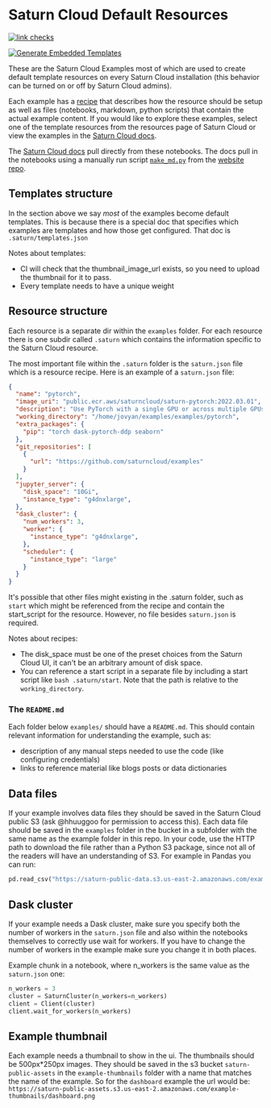 # Saturn Cloud Default Resources

[![link checks](https://github.com/saturncloud/examples/workflows/link%20checks/badge.svg?branch=main)](https://github.com/saturncloud/examples/actions/workflows/check-links.yml)

[![Generate Embedded Templates](https://github.com/saturncloud/examples/actions/workflows/generate-templates.yml/badge.svg?branch=main)](https://example-templates.saturncloud.io/2022.01.06-templates.json)

These are the Saturn Cloud Examples most of which are used to create default template resources on every Saturn Cloud installation (this behavior can be turned on or off by Saturn Cloud admins).

Each example has a [recipe](https://github.com/saturncloud/recipes) that describes how the resource should be setup as well as files (notebooks, markdown, python scripts) that contain the actual example content.
If you would like to explore these examples, select one of the template resources from the resources page of Saturn Cloud or view the examples in the [Saturn Cloud docs](https://saturncloud.io/docs/examples).

The [Saturn Cloud docs](https://saturncloud.io/docs/examples) pull directly from these notebooks. The docs pull in the notebooks using a manually run script [`make_md.py`](https://github.com/saturncloud/website/blob/main/make_md.py) from the [website repo](https://github.com/saturncloud/website/).

## Templates structure

In the section above we say _most_ of the examples become default templates. This is because there is a special doc that specifies which examples are templates and how those get configured. That doc is `.saturn/templates.json`

Notes about templates:

* CI will check that the thumbnail_image_url exists, so you need to upload the thumbnail for it to pass.
* Every template needs to have a unique weight

## Resource structure

Each resource is a separate dir within the `examples` folder. For each resource there is one subdir called `.saturn` which contains the information specific to the Saturn Cloud resource.

The most important file within the `.saturn` folder is the `saturn.json` file which is a resource recipe. Here is an example of a `saturn.json` file:

```json
{
  "name": "pytorch",
  "image_uri": "public.ecr.aws/saturncloud/saturn-pytorch:2022.03.01",
  "description": "Use PyTorch with a single GPU or across multiple GPUs with Dask",
  "working_directory": "/home/jovyan/examples/examples/pytorch",
  "extra_packages": {
    "pip": "torch dask-pytorch-ddp seaborn"
  },
  "git_repositories": [
    {
      "url": "https://github.com/saturncloud/examples"
    }
  ],
  "jupyter_server": {
    "disk_space": "10Gi",
    "instance_type": "g4dnxlarge",
  },
  "dask_cluster": {
    "num_workers": 3,
    "worker": {
      "instance_type": "g4dnxlarge",
    },
    "scheduler": {
      "instance_type": "large"
    }
  }
}
```

It's possible that other files might existing in the .saturn folder, such as `start` which might be referenced from the recipe and contain the start_script for the resource. However, no file besides `saturn.json` is required.

Notes about recipes:

* The disk_space must be one of the preset choices from the Saturn Cloud UI, it can't be an arbitrary amount of disk space.
* You can reference a start script in a separate file by including a start script like `bash .saturn/start`. Note that the path is relative to the `working_directory`.


### The `README.md`

Each folder below `examples/` should have a `README.md`. This should contain relevant information for understanding the example, such as:

* description of any manual steps needed to use the code (like configuring credentials)
* links to reference material like blogs posts or data dictionaries

## Data files

If your example involves data files they should be saved in the Saturn Cloud public S3 (ask @hhuuggoo for permission to access this). Each data file should be saved in the `examples` folder in the bucket in a subfolder with the same name as the example folder in this repo. In your code, use the HTTP path to download the file rather than a Python S3 package, since not all of the readers will have an understanding of S3. For example in Pandas you can run:

```python
pd.read_csv("https://saturn-public-data.s3.us-east-2.amazonaws.com/examples/dashboard/pickup_grouped_by_zone.csv")
```

## Dask cluster

If your example needs a Dask cluster, make sure you specify both the number of workers in the `saturn.json` file and also within the notebooks themselves to correctly use wait for workers. If you have to change the number of workers in the example make sure you change it in both places.

Example chunk in a notebook, where n_workers is the same value as the `saturn.json` one:

```python
n_workers = 3
cluster = SaturnCluster(n_workers=n_workers)
client = Client(cluster)
client.wait_for_workers(n_workers)
```

## Example thumbnail

Each example needs a thumbnail to show in the ui. The thumbnails should be 500px*250px images. They should be saved in the s3 bucket `saturn-public-assets` in the `example-thumbnails` folder with a name that matches the name of the example. So for the `dashboard` example the url would be: `https://saturn-public-assets.s3.us-east-2.amazonaws.com/example-thumbnails/dashboard.png`
